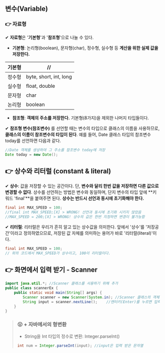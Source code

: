 ## 변수(Variable)



### 👉 자료형

✔ **자료형**은 '**기본형**'과 '**참조형**'으로 나눌 수 있다.

- **기본형**: 논리형(boolean), 문자형(char), 정수형, 실수형 등 **계산을 위한 실제 값을 저장한다.**

| 기본형 | //                     |
| ------ | ---------------------- |
| 정수형 | byte, short, int, long |
| 실수형 | float, double          |
| 문자형 | char                   |
| 논리형 | boolean                |

- **참조형**: **객체의 주소를 저장한다.** 기본형(8가지)을 제외한 나머지 타입들이다.

✔ **참조형 변수(참조변수)** 를 선언할 때는 변수의 타입으로 클래스의 이름을 사용하므로, **클래스의 이름이 참조변수의 타입이 된다**. 예를 들어, Date 클래스 타입의 참조변수 today를 선언하면 다음과 같다.

```java
//Date 객체를 생성하여 그 주소를 참조변수 today에 저장
Date today = new Date();
```



## 👉 상수와 리터럴 (constant & literal)

✔ **상수**: 값을 저장할 수 있는 공간이다. 단, **변수와 달리 한번 값을 저장하면 다른 값으로 변경할 수 없다**. 상수를 선언하는 방법은 변수와 동일하며, 단지 변수의 타입 앞에 **키워드 'final'**을 붙여주면 된다. **상수는 반드시 선언과 동시에 초기화해야 한다.**

```java
final int MAX_SPEED = 100;
//final int MAX_SPEED;[X] > WRONG! 선언과 동시에 초기화 시키지 않았음
//MAX_SPEED = 200;[X] > WRONG! 상수의 값은 한번 지정하면 변경이 불가능함
```

✔ **리터럴**: 리터럴은 우리가 흔히 알고 있는 상수값을 의미한다. 앞에서 '상수'를 '저장공간'이라고 정의하였으므로, 저장된 값 자체를 의미하는 용어가 바로 '리터럴(literal)'이다.

```java
final int MAX_SPEED = 100;
// 위의 코드에서 MAX_SPEED가 상수이고, 100이 리터럴이다.
```



## 👉 화면에서 입력 받기 - Scanner

```java
import java.util.*; //Scanner 클래스를 사용하기 위해 추가
public class scannerEx {
	public static void main(String[] args) {
		Scanner scanner = new Scanner(System.in); //Scanner 클래스의 객체를 생성
		String input = scanner.nextLine(); 	  //엔터키(Enter)를 누르면 입력한 내용이 문자열로 반환되어 input에 저장됨
	}
}
```

> ### 😮 **+ 자바에서의 형변환**
>
> - String을 Int 타입의 정수로 변환: Integer.parseInt()
>
> ```java
> int num = Integer.parseInt(input); //input은 입력 받은 문자열
> ```
